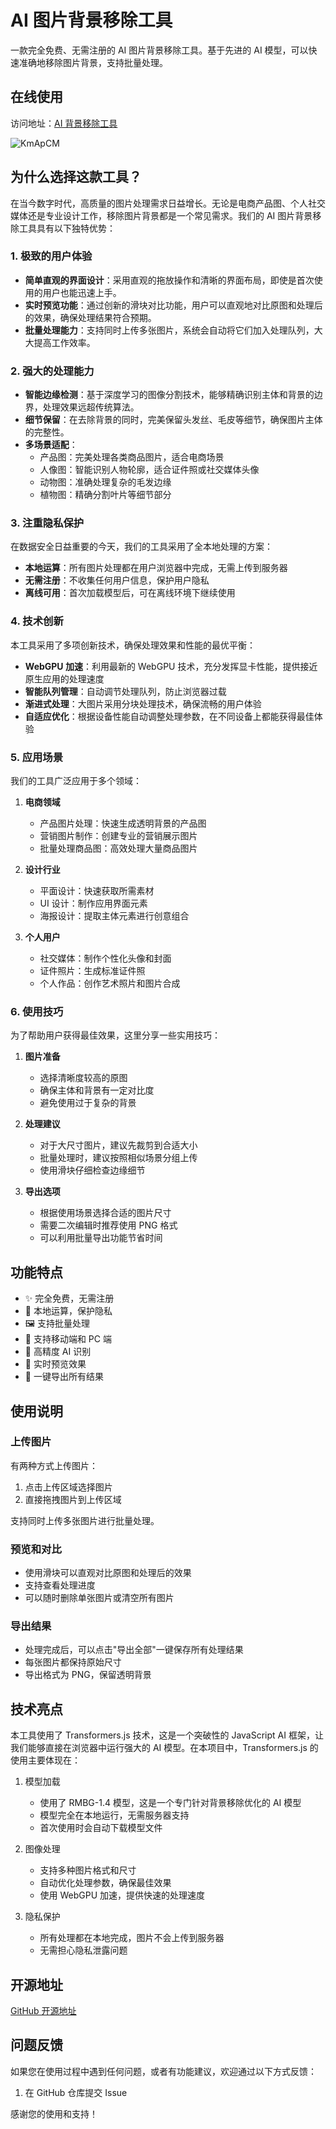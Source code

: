 # AI 图片背景移除工具

一款完全免费、无需注册的 AI 图片背景移除工具。基于先进的 AI 模型，可以快速准确地移除图片背景，支持批量处理。

## 在线使用

访问地址：[AI 背景移除工具](https://cdtools.click/remove-bg)

![KmApCM](https://cdn.jsdelivr.net/gh/houxiaozhao/imageLibrary@master/uPic/2024/12/09/KmApCM.png)

## 为什么选择这款工具？

在当今数字时代，高质量的图片处理需求日益增长。无论是电商产品图、个人社交媒体还是专业设计工作，移除图片背景都是一个常见需求。我们的 AI 图片背景移除工具具有以下独特优势：

### 1. 极致的用户体验

- **简单直观的界面设计**：采用直观的拖放操作和清晰的界面布局，即使是首次使用的用户也能迅速上手。
- **实时预览功能**：通过创新的滑块对比功能，用户可以直观地对比原图和处理后的效果，确保处理结果符合预期。
- **批量处理能力**：支持同时上传多张图片，系统会自动将它们加入处理队列，大大提高工作效率。

### 2. 强大的处理能力

- **智能边缘检测**：基于深度学习的图像分割技术，能够精确识别主体和背景的边界，处理效果远超传统算法。
- **细节保留**：在去除背景的同时，完美保留头发丝、毛皮等细节，确保图片主体的完整性。
- **多场景适配**：
  - 产品图：完美处理各类商品图片，适合电商场景
  - 人像图：智能识别人物轮廓，适合证件照或社交媒体头像
  - 动物图：准确处理复杂的毛发边缘
  - 植物图：精确分割叶片等细节部分

### 3. 注重隐私保护

在数据安全日益重要的今天，我们的工具采用了全本地处理的方案：

- **本地运算**：所有图片处理都在用户浏览器中完成，无需上传到服务器
- **无需注册**：不收集任何用户信息，保护用户隐私
- **离线可用**：首次加载模型后，可在离线环境下继续使用

### 4. 技术创新

本工具采用了多项创新技术，确保处理效果和性能的最优平衡：

- **WebGPU 加速**：利用最新的 WebGPU 技术，充分发挥显卡性能，提供接近原生应用的处理速度
- **智能队列管理**：自动调节处理队列，防止浏览器过载
- **渐进式处理**：大图片采用分块处理技术，确保流畅的用户体验
- **自适应优化**：根据设备性能自动调整处理参数，在不同设备上都能获得最佳体验

### 5. 应用场景

我们的工具广泛应用于多个领域：

1. **电商领域**

   - 产品图片处理：快速生成透明背景的产品图
   - 营销图片制作：创建专业的营销展示图片
   - 批量处理商品图：高效处理大量商品图片

2. **设计行业**

   - 平面设计：快速获取所需素材
   - UI 设计：制作应用界面元素
   - 海报设计：提取主体元素进行创意组合

3. **个人用户**
   - 社交媒体：制作个性化头像和封面
   - 证件照片：生成标准证件照
   - 个人作品：创作艺术照片和图片合成

### 6. 使用技巧

为了帮助用户获得最佳效果，这里分享一些实用技巧：

1. **图片准备**

   - 选择清晰度较高的原图
   - 确保主体和背景有一定对比度
   - 避免使用过于复杂的背景

2. **处理建议**

   - 对于大尺寸图片，建议先裁剪到合适大小
   - 批量处理时，建议按照相似场景分组上传
   - 使用滑块仔细检查边缘细节

3. **导出选项**
   - 根据使用场景选择合适的图片尺寸
   - 需要二次编辑时推荐使用 PNG 格式
   - 可以利用批量导出功能节省时间

## 功能特点

- ✨ 完全免费，无需注册
- 🚀 本地运算，保护隐私
- 🖼️ 支持批量处理
- 📱 支持移动端和 PC 端
- 🎯 高精度 AI 识别
- 🔄 实时预览效果
- 💾 一键导出所有结果

## 使用说明

### 上传图片

有两种方式上传图片：

1. 点击上传区域选择图片
2. 直接拖拽图片到上传区域

支持同时上传多张图片进行批量处理。

### 预览和对比

- 使用滑块可以直观对比原图和处理后的效果
- 支持查看处理进度
- 可以随时删除单张图片或清空所有图片

### 导出结果

- 处理完成后，可以点击"导出全部"一键保存所有处理结果
- 每张图片都保持原始尺寸
- 导出格式为 PNG，保留透明背景

## 技术亮点

本工具使用了 Transformers.js 技术，这是一个突破性的 JavaScript AI 框架，让我们能够直接在浏览器中运行强大的 AI 模型。在本项目中，Transformers.js 的使用主要体现在：

1. 模型加载

   - 使用了 RMBG-1.4 模型，这是一个专门针对背景移除优化的 AI 模型
   - 模型完全在本地运行，无需服务器支持
   - 首次使用时会自动下载模型文件

2. 图像处理

   - 支持多种图片格式和尺寸
   - 自动优化处理参数，确保最佳效果
   - 使用 WebGPU 加速，提供快速的处理速度

3. 隐私保护
   - 所有处理都在本地完成，图片不会上传到服务器
   - 无需担心隐私泄露问题

## 开源地址

[GitHub 开源地址](https://github.com/houxiaozhao/remove-bg)

## 问题反馈

如果您在使用过程中遇到任何问题，或者有功能建议，欢迎通过以下方式反馈：

1. 在 GitHub 仓库提交 Issue

感谢您的使用和支持！
